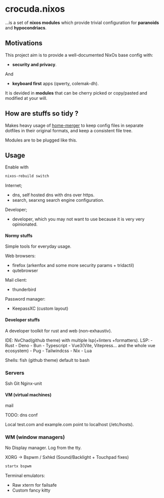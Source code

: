 # crocuda.nixos

...is a set of **nixos modules** which provide trivial configuration for
**paranoids** and **hypocondriacs**.

## Motivations

This project aim is to provide a well-documented NixOs base config with:

- **security and privacy**.

And

- **keyboard first** apps (qwerty, colemak-dh).

It is devided in **modules** that can be cherry picked or copy/pasted and
modified at your will.

## How are stuffs so tidy ?

Makes heavy usage of [home-merger](https://github.com/pipelight/nixos-utils) to
keep config files in separate dotfiles in their original formats, and keep a
consistent file tree.

Modules are to be plugged like this.

## Usage

Enable with

```sh
nixos-rebuild switch
```

Internet;

- dns, self hosted dns with dns over https.
- search, searxng search engine configuration.

Developer;

- developer, which you may not want to use because it is very very opinionated.

#### Normy stuffs

Simple tools for everyday usage.

Web browsers:

- firefox (arkenfox and some more security params + tridactil)
- qutebrowser

Mail client:

- thunderbird

Password manager:

- KeepassXC (custom layout)

#### Developer stuffs

A developer toolkit for rust and web (non-exhaustiv).

IDE: NvChad(github theme) with multiple lsp(+linters +formatters). LSP: - Rust -
Deno - Bun - Typescript - Vue3(Vite, Vitepress... and the whole vue ecosystem) -
Pug - Tailwindcss - Nix - Lua

Shells: fish (github theme) default to bash

### Servers

Ssh Git Nginx-unit

#### VM (virtual machines)

mail

TODO: dns conf

Local test.com and example.com point to localhost (/etc/hosts).

### WM (window managers)

No Display manager. Log from the tty.

XORG -> Bspwm / Sxhkd (Sound/Backlight + Touchpad fixes)

```sh
startx bspwm
```

Terminal emulators:

- Raw xterm for failsafe
- Custom fancy kitty
